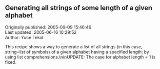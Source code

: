 ## Generating all strings of some length of a given alphabet  
Originally published: 2005-06-09 15:46:46  
Last updated: 2005-06-16 10:29:52  
Author: Yuce Tekol  
  
This recipe shows a way to generate a list of all strings (in this case, string=list of symbols) of a given alphabet having a specified length; by using list comprehensions.\n\nUPDATE: The case for alphabet length = 1 is fixed.